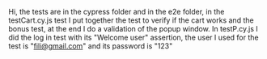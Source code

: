 Hi, the tests are in the cypress folder and in the e2e folder, in the testCart.cy.js test I put together the test to verify if the cart works and the bonus test, at the end I do a validation of the popup window.
In testP.cy.js I did the log in test with its "Welcome user" assertion, the user I used for the test is "fili@gmail.com" and its password is "123"
